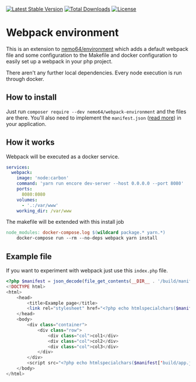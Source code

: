 [![Latest Stable Version](https://poser.pugx.org/nemo64/webpack-environment/v/stable)](https://packagist.org/packages/nemo64/webpack-environment)
[![Total Downloads](https://poser.pugx.org/nemo64/webpack-environment/downloads)](https://packagist.org/packages/nemo64/webpack-environment)
[![License](https://poser.pugx.org/nemo64/webpack-environment/license)](https://packagist.org/packages/nemo64/webpack-environment)

# Webpack environment

This is an extension to [nemo64/environment] which adds a default webpack file and some configuration to the Makefile and docker configuration to easily set up a webpack in your php project.

There aren't any further local dependencies. Every node execution is run through docker.

## How to install

Just run `composer require --dev nemo64/webpack-environment` and the files are there.
You'll also need to implement the `manifest.json` ([read more](https://www.npmjs.com/package/webpack-manifest-plugin)) in your application.

## How it works

Webpack will be executed as a docker service.

```YAML
services:
  webpack:
    image: 'node:carbon'
    command: 'yarn run encore dev-server --host 0.0.0.0 --port 8080'
    ports:
      8080:8080
    volumes:
      - '.:/var/www'
    working_dir: /var/www
```

The makefile will be extended with this install job

```Makefile
node_modules: docker-compose.log $(wildcard package.* yarn.*)
	docker-compose run --rm --no-deps webpack yarn install
```

## Example file

If you want to experiment with webpack just use this `index.php` file.

```php
<?php $manifest = json_decode(file_get_contents(__DIR__ . '/build/manifest.json'), true); ?>
<!DOCTYPE html>
<html>
    <head>
        <title>Example page</title>
        <link rel="stylesheet" href="<?php echo htmlspecialchars($manifest['build/app.css']) ?>">
    </head>
    <body>
        <div class="container">
            <div class="row">
                <div class="col">col1</div>
                <div class="col">col2</div>
                <div class="col">col3</div>
            </div>
        </div>
        <script src="<?php echo htmlspecialchars($manifest['build/app.js']) ?>"></script>
    </body>
</html>
```

[nemo64/environment]: https://github.com/Nemo64/environment